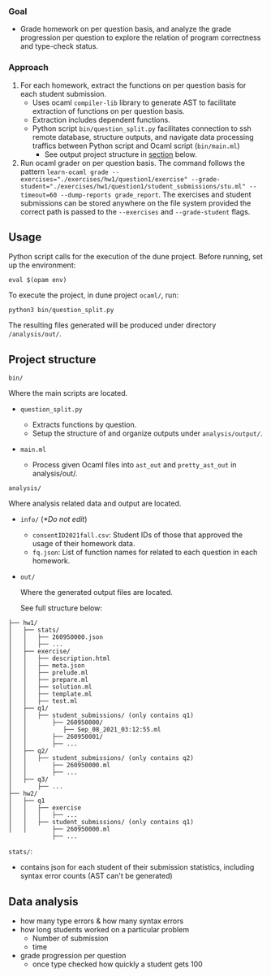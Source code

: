 ### Goal
- Grade homework on per question basis, and analyze the grade progression per question to explore the relation of program correctness and type-check status.

### Approach
1. For each homework, extract the functions on per question basis for each student submission.
   - Uses ocaml `compiler-lib` library to generate AST to facilitate extraction of functions on per question basis.
   - Extraction includes dependent functions.
   - Python script `bin/question_split.py` facilitates connection to ssh remote database, structure outputs, and navigate data processing traffics between Python script and Ocaml script (`bin/main.ml`)
      - See output project structure in [section](#project-structure) below.
2. Run ocaml grader on per question basis. The command follows the pattern `learn-ocaml grade --exercises="./exercises/hw1/question1/exercise" --grade-student="./exercises/hw1/question1/student_submissions/stu.ml" --timeout=60 --dump-reports grade_report`. The exercises and student submissions can be stored anywhere on the file system provided the correct path is passed to the `--exercises` and `--grade-student` flags.

## Usage
Python script calls for the execution of the dune project. Before running, set up the environment:
```
eval $(opam env)
```
To execute the project, in dune project `ocaml/`, run:
```
python3 bin/question_split.py
```
The resulting files generated will be produced under directory `/analysis/out/`.


## Project structure
`bin/`

Where the main scripts are located.

- `question_split.py`
  - Extracts functions by question.
  - Setup the structure of and organize outputs under `analysis/output/`.

- `main.ml`
  - Process given Ocaml files into `ast_out` and `pretty_ast_out` in analysis/out/.

`analysis/`

Where analysis related data and output are located.
- `info/` (_*Do not edit_)
   - `consentID2021fall.csv`: Student IDs of those that approved the usage of their homework data.
   - `fq.json`: List of function names for related to each question in each homework.
- `out/`

   Where the generated output files are located.

   See full structure below:
```
├── hw1/
│   ├── stats/
│   │   ├── 260950000.json
│   │   ├── ... 
│   ├── exercise/
│   │   ├── description.html
│   │   ├── meta.json
│   │   ├── prelude.ml
│   │   ├── prepare.ml
│   │   ├── solution.ml
│   │   ├── template.ml
│   │   ├── test.ml
│   ├── q1/
│   │   ├── student_submissions/ (only contains q1)
│   │       ├── 260950000/
│   │          ├── Sep_08_2021_03:12:55.ml
│   │       ├── 260950001/
│   │       ├── ...
│   ├── q2/
│   │   ├── student_submissions/ (only contains q2)
│   │       ├── 260950000.ml
│   │       ├── ...
│   ├── q3/
│       ├── ...
├── hw2/
│   ├── q1
│   │   ├── exercise
│   │   │   ├── ...
│   │   ├── student_submissions/ (only contains q1)
│   │       ├── 260950000.ml
            ├── ...
```

`stats/`:
- contains json for each student of their submission statistics, including syntax error counts (AST can't be generated)


## Data analysis
- how many type errors & how many syntax errors
- how long students worked on a particular problem
   - Number of submission
   - time
- grade progression per question
  - once type checked how quickly a student gets 100
